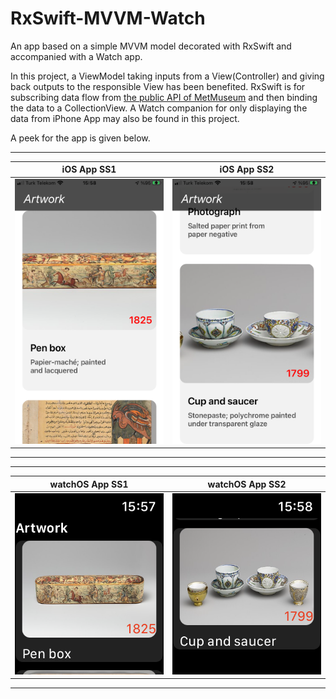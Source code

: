 # RxSwift-MVVM-Watch
An app based on a simple MVVM model decorated with RxSwift and accompanied with a Watch app.

In this project, a ViewModel taking inputs from a View(Controller) and giving back outputs to the responsible View has been benefited. RxSwift is for subscribing data flow from [the public API of MetMuseum](https://metmuseum.github.io) and then binding the data to a CollectionView. 
A Watch companion for only displaying the data from iPhone App may also be found in this project.

A peek for the app is given below.

---------------------------------------------------------------------------
iOS App SS1 | iOS App SS2
------------- | -------------
![](https://raw.githubusercontent.com/mtuzer/RxSwift-MVVM-Watch/main/i2.PNG)  | ![](https://raw.githubusercontent.com/mtuzer/RxSwift-MVVM-Watch/main/i1.PNG)
---------------------------------------------------------------------------


---------------------------------------------------------------------------
watchOS App SS1 | watchOS App SS2
------------- | -------------
![](https://raw.githubusercontent.com/mtuzer/RxSwift-MVVM-Watch/main/w1.PNG)  | ![](https://raw.githubusercontent.com/mtuzer/RxSwift-MVVM-Watch/main/w2.PNG)
---------------------------------------------------------------------------

